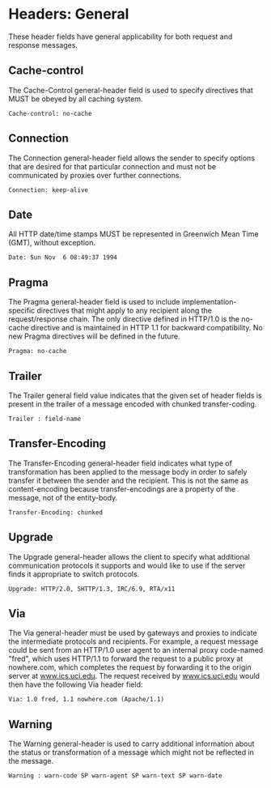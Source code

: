 # Headers: General

These header fields have general applicability for both request and response messages.

## Cache-control

The Cache-Control general-header field is used to specify directives that MUST be obeyed by all caching system.

```text
Cache-control: no-cache
```

## Connection

The Connection general-header field allows the sender to specify options that are desired for that particular connection and must not be communicated by proxies over further connections.

```text
Connection: keep-alive
```

## Date

All HTTP date/time stamps MUST be represented in Greenwich Mean Time (GMT), without exception.

```text
Date: Sun Nov  6 08:49:37 1994
```

## Pragma

The Pragma general-header field is used to include implementation- specific directives that might apply to any recipient along the request/response chain. The only directive defined in HTTP/1.0 is the no-cache directive and is maintained in HTTP 1.1 for backward compatibility. No new Pragma directives will be defined in the future.

```text
Pragma: no-cache
```

## Trailer

The Trailer general field value indicates that the given set of header fields is present in the trailer of a message encoded with chunked transfer-coding.

```text
Trailer : field-name
```

## Transfer-Encoding

The Transfer-Encoding general-header field indicates what type of transformation has been applied to the message body in order to safely transfer it between the sender and the recipient. This is not the same as content-encoding because transfer-encodings are a property of the message, not of the entity-body.

```text
Transfer-Encoding: chunked
```

## Upgrade

The Upgrade general-header allows the client to specify what additional communication protocols it supports and would like to use if the server finds it appropriate to switch protocols.

```text
Upgrade: HTTP/2.0, SHTTP/1.3, IRC/6.9, RTA/x11
```

## Via

The Via general-header must be used by gateways and proxies to indicate the intermediate protocols and recipients. For example, a request message could be sent from an HTTP/1.0 user agent to an internal proxy code-named "fred", which uses HTTP/1.1 to forward the request to a public proxy at nowhere.com, which completes the request by forwarding it to the origin server at www.ics.uci.edu. The request received by www.ics.uci.edu would then have the following Via header field:

```text
Via: 1.0 fred, 1.1 nowhere.com (Apache/1.1)
```

## Warning

The Warning general-header is used to carry additional information about the status or transformation of a message which might not be reflected in the message.

```text
Warning : warn-code SP warn-agent SP warn-text SP warn-date
```
